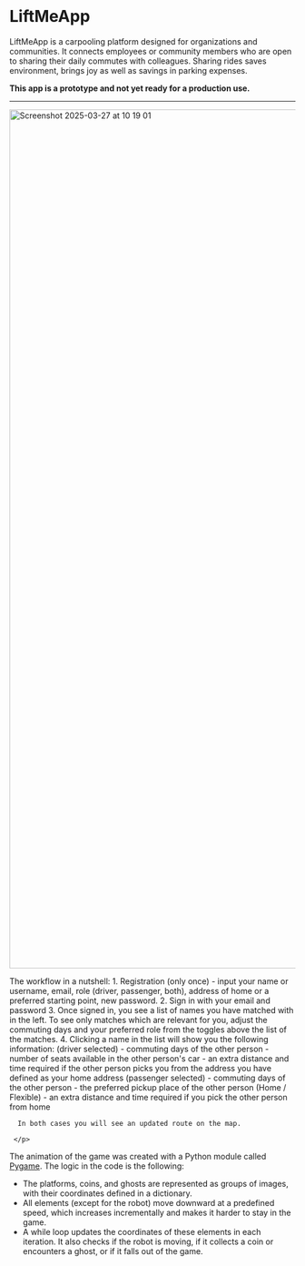 <br />
<div align="left">
  <h1>LiftMeApp</h1>
  <!--intro paragraph -->
  <p> LiftMeApp is a carpooling platform designed for organizations and communities. It connects employees or community members who are open to sharing their daily commutes with colleagues. Sharing rides saves environment, brings joy as well as savings in parking expenses. </p>
  <p><strong>This app is a prototype and not yet ready for a production use.</strong></p>
</div>
<hr>

<!-- LiftMeApp screen cap -->
<img width="1511" alt="Screenshot 2025-03-27 at 10 19 01" src="https://github.com/user-attachments/assets/bbb840d5-b035-4b7e-94ac-55157a652302" />

<!-- Robojump description -->
<div>
  <p>The workflow in a nutshell:
    1. Registration (only once) - input your name or username, email, role (driver, passenger, both), address of home or a preferred starting point, new password. 
    2. Sign in with your email and password
    3. Once signed in, you see a list of names you have matched with in the left. To see only matches which are relevant for you, adjust the commuting days and your preferred role from the toggles above the list of the matches.
    4. Clicking a name in the list will show you the following information:
    (driver selected)
      - commuting days of the other person
      - number of seats available in the other person's car
      - an extra distance and time required if the other person picks you from the address you have defined as your home address
      (passenger selected)
      - commuting days of the other person
      - the preferred pickup place of the other person (Home / Flexible)
      - an extra distance and time required if you pick the other person from home

      In both cases you will see an updated route on the map.
    
     </p>
  
  <p>The animation of the game was created with a Python module called 
    <a href="https://en.wikipedia.org/wiki/Pygame">Pygame</a>. 
    The logic in the code is the following:
    <ul>
      <li>The platforms, coins, and ghosts are represented as groups of images, with their coordinates defined in a dictionary.</li>  
      <li>All elements (except for the robot) move downward at a predefined speed, which increases incrementally and makes it harder to stay in the game.</li>
      <li>A while loop updates the coordinates of these elements in each iteration. It also checks if the robot is moving, if it collects a coin or encounters a ghost, or if it falls out of the game.</li>
    </ul>
  </p>
</div>

